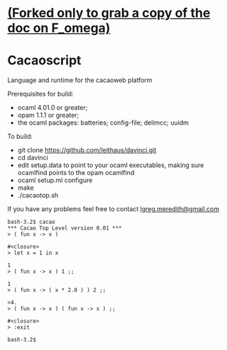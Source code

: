 # [(Forked only to grab a copy of the doc on F_omega)](doc/F-omega.txt)

Cacaoscript
=======

Language and runtime for the cacaoweb platform

Prerequisites for build: 
* ocaml 4.01.0 or greater; 
* opam 1.1.1 or greater;
* the ocaml packages: batteries; config-file; delimcc; uuidm

To build:

* git clone https://github.com/leithaus/davinci.git
* cd davinci
* edit setup.data to point to your ocaml executables, making sure ocamlfind points to the opam ocamlfind
* ocaml setup.ml configure
* make
* ./cacaotop.sh
 
If you have any problems feel free to contact lgreg.meredith@gmail.com

    bash-3.2$ cacao
    *** Cacao Top Level version 0.01 *** 
    > ( fun x -> x )
    
    #<closure>
    > let x = 1 in x
    
    1
    > ( fun x -> x ) 1 ;;
    
    1
    > ( fun x -> ( x * 2.0 ) ) 2 ;; 
    
    >4.
    > ( fun x -> x ) ( fun x -> x ) ;; 
    
    #<closure>
    > :exit
    
    bash-3.2$ 

